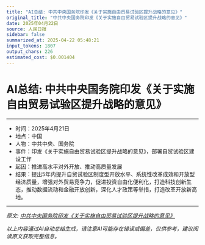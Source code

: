 ```yaml
---
title: "AI总结: 中共中央国务院印发《关于实施自由贸易试验区提升战略的意见》"
original_title: "中共中央国务院印发《关于实施自由贸易试验区提升战略的意见》"
date: 2025年04月22日
source: 人民日报
sidebar: false
summarized_at: 2025-04-22 05:48:21
input_tokens: 1807
output_chars: 226
estimated_cost: $0.001404
---
```


# AI总结: 中共中央国务院印发《关于实施自由贸易试验区提升战略的意见》

---
- 时间：2025年4月21日  
- 地点：中国  
- 人物：中共中央、国务院  
- 事件：印发《关于实施自由贸易试验区提升战略的意见》，部署自贸试验区建设工作  
- 起因：推进高水平对外开放、推动高质量发展  
- 结果：提出5年内提升自贸试验区制度型开放水平、系统性改革成效和开放型经济质量，增强对外贸易竞争力，促进投资自由化便利化，打造科技创新生态，推动数据流动和金融开放创新，深化人才政策等举措，打造改革开放新高地。  
---

*原文: [中共中央国务院印发《关于实施自由贸易试验区提升战略的意见》](http://paper.people.com.cn/rmrb/pc/content/202504/22/content_30069245.html)*

*以上内容通过AI自动总结生成，请注意AI可能存在错误或偏差，仅供参考，建议阅读原文获取完整信息。*